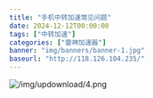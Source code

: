 ```yaml
---
title: "手机中转加速常见问题"
date: 2024-12-12T00:00:00
tags: ["中转加速"]
categories: ["雷神加速器"]
banner: "img/banners/banner-1.jpg"
baseurl: "http://118.126.104.235/"
---
```

![/img/updownload/4.png](/img/updownload/4.png)
